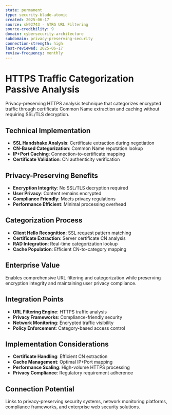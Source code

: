 ```yaml
---
state: permanent
type: security-blade-atomic
created: 2025-06-17
source: sk92743 - ATRG URL Filtering
source-credibility: 9
domain: cybersecurity-architecture
subdomain: privacy-preserving-security
connection-strength: high
last-reviewed: 2025-06-17
review-frequency: monthly
---
```


# HTTPS Traffic Categorization Passive Analysis

Privacy-preserving HTTPS analysis technique that categorizes encrypted traffic through certificate Common Name extraction and caching without requiring SSL/TLS decryption.

## Technical Implementation

- **SSL Handshake Analysis**: Certificate extraction during negotiation
- **CN-Based Categorization**: Common Name reputation lookup
- **IP+Port Caching**: Connection-to-certificate mapping
- **Certificate Validation**: CN authenticity verification

## Privacy-Preserving Benefits

- **Encryption Integrity**: No SSL/TLS decryption required
- **User Privacy**: Content remains encrypted
- **Compliance Friendly**: Meets privacy regulations
- **Performance Efficient**: Minimal processing overhead

## Categorization Process

- **Client Hello Recognition**: SSL request pattern matching
- **Certificate Extraction**: Server certificate CN analysis
- **RAD Integration**: Real-time categorization lookup
- **Cache Population**: Efficient CN-to-category mapping

## Enterprise Value

Enables comprehensive URL filtering and categorization while preserving encryption integrity and maintaining user privacy compliance.

## Integration Points

- **URL Filtering Engine**: HTTPS traffic analysis
- **Privacy Frameworks**: Compliance-friendly security
- **Network Monitoring**: Encrypted traffic visibility
- **Policy Enforcement**: Category-based access control

## Implementation Considerations

- **Certificate Handling**: Efficient CN extraction
- **Cache Management**: Optimal IP+Port mapping
- **Performance Scaling**: High-volume HTTPS processing
- **Privacy Compliance**: Regulatory requirement adherence

## Connection Potential

Links to privacy-preserving security systems, network monitoring platforms, compliance frameworks, and enterprise web security solutions.